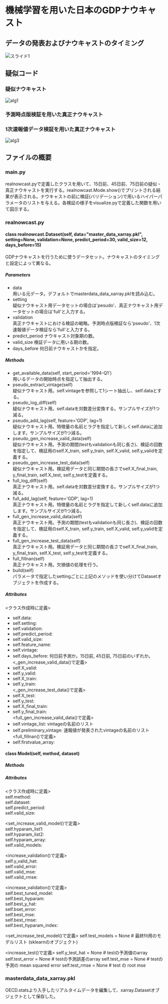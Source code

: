 機械学習を用いた日本のGDPナウキャスト
====
## データの発表およびナウキャストのタイミング
![スライド1](https://user-images.githubusercontent.com/59826800/72252220-40230600-3642-11ea-9721-88d61c0d7fef.PNG)

## 疑似コード
### 疑似ナウキャスト

![alg1](https://user-images.githubusercontent.com/59720853/72235602-6c289200-3616-11ea-9360-b869d0dff561.png)

### 予測時点版検証を用いた真正ナウキャスト



### 1次速報値データ検証を用いた真正ナウキャスト

![alg3](https://user-images.githubusercontent.com/59720853/72235631-95e1b900-3616-11ea-927d-0c88de692dfd.png)



## ファイルの概要
### main.py
realnowcast.pyで定義したクラスを用いて、15日前、45日前、75日前の疑似・真正ナウキャストを実行する。realnowcast.Mode.show()でプリントされる結果が表示される。ナウキャストの前に検証(バリデーション)で用いるハイパーパラメータのリストを与える。各検証の様子をvisualize.pyで定義した関数を用いて図示する。

### realnowcast.py
#### class realnowcast.Dataset(self, data="master_data_xarray.pkl", setting=None, validation=None, predict_period=30, valid_size=12, days_before=15)
GDPナウキャストを行うために使うデータセット。ナウキャストのタイミングと設定によって異なる。
##### Parameters
* data  
用いる元データ。デフォルトでmasterdata_data_xarray.pklを読み込む。
* setting  
疑似ナウキャスト用データセットの場合は'pesudo'、真正ナウキャスト用データセットの場合は'full'と入力する。
* validation  
真正ナウキャストにおける検証の戦略。予測時点版検証なら'pseudo'、1次速報値データ検証なら'full'と入力する。
* predict_period
ナウキャスト対象期の数。
* valid_size 
検証データに用いる期の数。
* days_before
何日前ナウキャストかを指定。

##### Methods
* get_available_data(self, start_period='1994-Q1')  
用いるデータの開始時点を指定して抽出する。
* pseudo_extract_vintage(self)  
疑似ナウキャスト用。self.vintageを参照して1シート抽出し、self.dataとする。
* pseudo_log_diff(self)  
疑似ナウキャスト用。self.dataを対数差分変換する。サンプルサイズが1つ減る。
* pseudo_add_lag(self, feature='GDP', lag=1)  
疑似ナウキャスト用。特徴量の名前とラグを指定して新しくself.dataに追加します。サンプルサイズが1つ減る。
* pseudo_gen_increase_valid_data(self)  
疑似ナウキャスト用。予測の期間(testもvalidationも同じ長さ)、検証の回数を指定して、検証用のself.X_train, self.y_train, self.X_valid, self.y_validを定義する。
* pseudo_gen_increase_test_data(self)  
疑似ナウキャスト用。検証用データと同じ期間の長さでself.X_final_train, y_final_train, self.X_test, self.y_testを定義する。
* full_log_diff(self)  
真正ナウキャスト用。self.dataを対数差分変換する。サンプルサイズが1つ減る。
* full_add_lag(self, feature='GDP', lag=1)  
真正ナウキャスト用。特徴量の名前とラグを指定して新しくself.dataに追加します。サンプルサイズが1つ減る。
* full_gen_increase_valid_data(self)  
真正ナウキャスト用。予測の期間(testもvalidationも同じ長さ)、検証の回数を指定して、検証用のself.X_train, self.y_train, self.X_valid, self.y_validを定義する。
* full_gen_increase_test_data(self)  
真正ナウキャスト用。検証用データと同じ期間の長さでself.X_final_train, y_final_train, self.X_test, self.y_testを定義する。
* full_fillnan(self)  
真正ナウキャスト用。欠損値の処理を行う。  
* build(self)  
パラメータで指定したsettingごとに上記のメソッドを使い分けてDatasetオブジェクトを作成する。

##### Attributes
<クラス作成時に定義>  
* self.data:  
* self.setting:  
* self.validation:  
* self.predict_period:  
* self.valid_size:  
* self.feature_name:  
* self.vintage:  
* self.days_before: 何日前予測か。15日前, 45日前, 75日前のいずれか。  
<_gen_increase_valid_data()で定義>  
* self.X_valid:  
* self.y_valid:  
* self.X_train:  
* self.y_train:  
<_gen_increase_test_data()で定義>  
* self.X_test:  
* self.y_test:  
* self.X_final_train:  
* self.y_final_train:  
<full_gen_increase_valid_data()で定義>  
* self.vintage_list: vintageの名前のリスト  
* self.preliminary_vintage: 速報値が発表されたvintageの名前のリスト  
<full_fillnan()で定義>  
* self.firstvalue_array:  

#### class Model(self, method, dataset)

##### Methods

##### Attributes
<クラス作成時に定義>  
self.method:  
self.dataset:  
self.predict_period:  
self.valid_size:  

<set_increase_valid_model()で定義>  
self.hyparam_list1:  
self.hyparam_list2:  
self.hyparam_array:  
self.valid_models:  

<increase_validation()で定義>  
self.y_valid_hat:  
self.valid_error:  
self.valid_mse:  
self.valid_rmse:  

<increase_validation()で定義>  
self.best_tuned_model:  
self.best_hyparam:  
self.best_y_hat:  
self.bset_error:  
self.best_mse:  
self.best_rmse:  
self.best_hyparam_index:  

<set_increase_test_model()で定義>
self.test_models = None # 最終fit用のモデルリスト (sklearnのオブジェクト)

<increase_test()で定義>
self.y_test_hat = None # testの予測値のarray
self.test_error = None # testの予測誤差のarray
self.test_mse = None # testの予測の mean squared error
self.test_rmse = None # test の root mse


### masterdata_data_xarray.pkl
OECD.statsより入手したリアルタイムデータを編集して、xarray.Datasetオブジェクトとして保存した。
